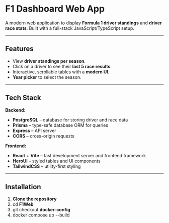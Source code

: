# F1 Dashboard Web App

A modern web application to display **Formula 1 driver standings** and **driver race stats**. Built with a full-stack JavaScript/TypeScript setup.

---

## Features

- View **driver standings per season**.  
- Click on a driver to see their **last 5 race results**.  
- Interactive, scrollable tables with a **modern UI**.  
- **Year picker** to select the season.  

---

## Tech Stack

**Backend:**  

- **PostgreSQL** – database for storing driver and race data  
- **Prisma** – type-safe database ORM for queries  
- **Express** – API server  
- **CORS** – cross-origin requests  

**Frontend:**  

- **React** + **Vite** – fast development server and frontend framework  
- **HeroUI** – styled tables and UI components  
- **TailwindCSS** – utility-first styling  

---

## Installation

1. **Clone the repository**<br>
2. cd **F1Web**<br>
3. git checkout **docker-config**<br>
4. docker compose up --build
